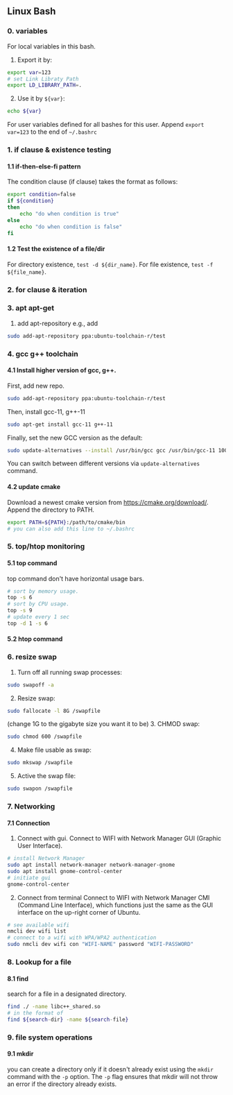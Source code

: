 ## Linux Bash

### 0. variables
For local variables in this bash.
1. Export it by:
```bash
export var=123
# set Link Libraty Path
export LD_LIBRARY_PATH=.
```

2. Use it by `${var}`:
```bash
echo ${var}
```

For user variables defined for all bashes for this user.
Append `export var=123` to the end of `~/.bashrc`


### 1. if clause & existence testing

#### 1.1 if-then-else-fi pattern
The condition clause (if clause) takes the format as follows:
~~~bash
export condition=false
if ${condition}
then
    echo "do when condition is true"
else
    echo "do when condition is false"
fi 
~~~

#### 1.2 Test the existence of a file/dir
For directory existence, `test -d ${dir_name}`.
For file existence, `test -f ${file_name}`.

### 2. for clause & iteration




### 3. apt apt-get
1. add apt-repository
e.g., add
~~~bash
sudo add-apt-repository ppa:ubuntu-toolchain-r/test
~~~

### 4. gcc g++ toolchain
#### 4.1 Install higher version of gcc, g++.
First, add new repo.
~~~bash
sudo add-apt-repository ppa:ubuntu-toolchain-r/test
~~~
Then, install gcc-11, g++-11
~~~bash
sudo apt-get install gcc-11 g++-11
~~~
Finally, set the new GCC version as the default:
~~~bash
sudo update-alternatives --install /usr/bin/gcc gcc /usr/bin/gcc-11 100 --slave /usr/bin/g++ g++ /usr/bin/g++-11
~~~
You can switch between different versions via `update-alternatives` command.

#### 4.2 update cmake
Download a newest cmake version from https://cmake.org/download/.
Append the directory to PATH.
~~~bash
export PATH=${PATH}:/path/to/cmake/bin
# you can also add this line to ~/.bashrc
~~~

### 5. top/htop monitoring
#### 5.1 top command
top command don't have horizontal usage bars.
~~~bash
# sort by memory usage.
top -s 6
# sort by CPU usage.
top -s 9
# update every 1 sec
top -d 1 -s 6
~~~

#### 5.2 htop command

### 6. resize swap
1. Turn off all running swap processes: 
```bash
sudo swapoff -a
```
2. Resize swap: 
```bash 
sudo fallocate -l 8G /swapfile
``` 
(change 1G to the gigabyte size you want it to be)
3. CHMOD swap: 
```bash
sudo chmod 600 /swapfile
```
4. Make file usable as swap: 
```bash
sudo mkswap /swapfile
```
5. Active the swap file: 
```bash
sudo swapon /swapfile
```

### 7. Networking

#### 7.1 Connection
1. Connect with gui.
Connect to WIFI with Network Manager GUI (Graphic User Interface).
~~~bash
# install Network Manager
sudo apt install network-manager network-manager-gnome
sudo apt install gnome-control-center
# initiate gui
gnome-control-center
~~~

2. Connect from terminal
Connect to WIFI with Network Manager CMI (Command Line Interface), which functions just the same as the GUI interface on the up-right corner of Ubuntu.
```bash
# see available wifi
nmcli dev wifi list
# connect to a wifi with WPA/WPA2 authentication
sudo nmcli dev wifi con "WIFI-NAME" password "WIFI-PASSWORD"
```


### 8. Lookup for a file

#### 8.1 find
search for a file in a designated directory.

```bash
find ./ -name libc++_shared.so
# in the format of
find ${search-dir} -name ${search-file}
```

### 9. file system operations

#### 9.1 mkdir
you can create a directory only if it doesn't already exist using the `mkdir` command with the `-p` option. The `-p` flag ensures that mkdir will not throw an error if the directory already exists.
